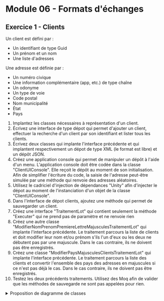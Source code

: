# Module 06 - Formats d'échanges

## Exercice 1 - Clients

Un client est défini par :

- Un identifiant de type Guid
- Un prénom et un nom
- Une liste d'adresses

Une adresse est définie par :

- Un numéro civique
- Une information complémentaire (app, etc.) de type chaîne
- Un odonyme
- Un type de voie
- Code postal
- Nom municipalité
- État
- Pays

1. Implantez les classes nécessaires à représentation d'un client.
2. Écrivez une interface de type dépot qui permet d'ajouter un client, effectuer la recherche d'un client par son identifiant et lister tous les clients.
3. Écrivez deux classes qui implante l'interface précédente et qui implantent  respectivement un dépot de type XML (le format est libre) et un dépôt JSON.
4. Créez une application console qui permet de manipuler un dépôt à l'aide d'un menu. L'application console doit être codée dans la classe "ClientUIConsole". Elle reçoit le dépôt au moment de son initialisation.
Afin de simplifier l'écriture du code, la saisie de l'adresse peut-être simulée par une méthode qui renvoie des adresses aléatoires.
5. Utilisez le cadriciel d'injection de dépendances "Unity" afin d'injecter le dépot au moment de l'instanciation d'un objet de la classe "ClientUIConsole".
6. Dans l'interface de dépot clients, ajoutez une méthode qui permet de sauvegarder un client.
7. Créez une interface "TraitementLot" qui contient seulement la méthode "Executer" qui ne prend pas de paramètre et ne renvoie rien
8. Créez une autre classe "ModifierNomPrenomPremiereLettreMajusculesTraitementLot" qui implante l'interface précédente. Le traitement parcours la liste de clients et doit modifier leur nom et/ou prénom s'ils l'un d'eux ou les deux ne débutent pas par une majuscule. Dans le cas contraire, ils ne doivent pas être enregistrés.
9. Créez une classe "ModifierPaysMajusculesClientsTraitementLot" qui implante l'interface précédente. Le traitement parcours la liste des clients et convertir l'ensemble des pays des adresses en majuscules si ce n'est pas déjà le cas. Dans le cas contraire, ils ne doivent pas être enregistrés.
10. Testez les deux précédents traitements. Utilisez des Moq afin de valider que les méthodes de sauvegarde ne sont pas appelées pour rien.

<details>
    <summary>Proposition de diagramme de classes</summary>

![Diagramme de classes](../images/Module06_Formats_Echanges/diag/src/DiagExerciceClients/DiagClassesClients.svg)
</details>
